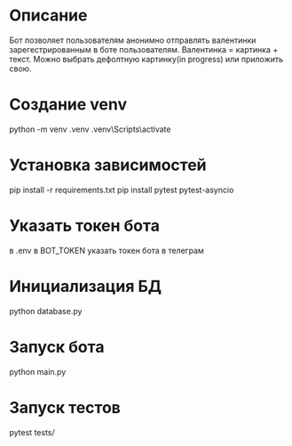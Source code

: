 # Описание
 Бот позволяет пользователям анонимно отправлять валентинки зарегестрированным в боте пользователям.
 Валентинка = картинка + текст. Можно выбрать дефолтную картинку(in progress) или приложить свою.

# Создание venv
python -m venv .venv
.venv\Scripts\activate

# Установка зависимостей
pip install -r requirements.txt
pip install pytest pytest-asyncio

# Указать токен бота
в .env в BOT_TOKEN указать токен бота в телеграм

# Инициализация БД
python database.py

# Запуск бота
python main.py

# Запуск тестов
pytest tests/